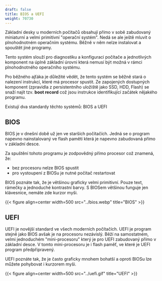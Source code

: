 ```yaml
---
draft: false
title: BIOS a UEFI
weight: 70730
---
```


Základní desky u moderních počítačů obsahují přímo v sobě zabudovaný miniaturní a velmi primitivní "operační systém". Nedá se ale ještě mluvit o plnohodnotném operačním systému. Běžně v něm nelze instalovat a spouštět jiné programy.

Tento systém slouží pro diagnostiku a konfiguraci počítače a jednotlivých komponent na úplně základní úrovni která nemusí být možná v rámci plnohodnotného operačního systému.

Pro běžného ajťáka je důležité vědět, že tento systém se běžně stará o nalezení instrukcí, které má procesor spustit. Ze zapojených dostupných komponent (zpravidla z persistentního uložiště jako SSD, HDD, Flash) se snaží najít tzv. **boot record** což jsou instrukce identifikující začátek nějakého programu.

Existují dva standardy těchto systémů: BIOS a UEFI

## BIOS

BIOS je v dnešní době už jen ve starších počítačích. Jedná se o program napevno nainstalovaný ve flash paměti která je napevno zabudovaná přímo v základní desce.

Za spuštění tohoto programu je zodpovědný přímo procesor což znamená, že:

- bez procesoru nelze BIOS spustit
- pro vystoupení z BIOSu je nutné počítač restartovat

BIOS poznáte tak, že je většinou graficky velmi primitivní. Pouze text, rámečky a jednoduché kontrastní barvy. S BIOSem většinou funguje jen klávesnice, nemáte zde kurzor myši.

{{< figure align=center width=500 src="../bios.webp" title="BIOS" >}}

## UEFI

UEFI je novější standard ve všech moderních počítačích. UEFI je program stejně jako BIOS avšak je na procesoru nezávislý. Běží na samostatném, velmi jednoduchém "mini-procesoru" který je pro UEFI zabudovaný přímo v základní desce. V tomto mini-procesoru je i flash paměť, ve které je UEFI program předpřipravený.

UEFI poznáte tak, že je často graficky mnohem bohatší a oproti BIOSu lze můžete pohybovat i kurzorem myši.

{{< figure align=center width=500 src="../uefi.gif" title="UEFI" >}}
